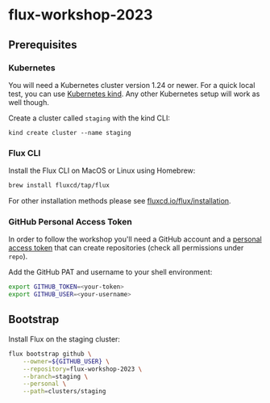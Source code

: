 # flux-workshop-2023

## Prerequisites

### Kubernetes

You will need a Kubernetes cluster version 1.24 or newer.
For a quick local test, you can use [Kubernetes kind](https://kind.sigs.k8s.io/docs/user/quick-start/).
Any other Kubernetes setup will work as well though.

Create a cluster called `staging` with the kind CLI:

```shell
kind create cluster --name staging
```

### Flux CLI

Install the Flux CLI on MacOS or Linux using Homebrew:

```sh
brew install fluxcd/tap/flux
```

For other installation methods please see [fluxcd.io/flux/installation](https://fluxcd.io/flux/installation/).

### GitHub Personal Access Token

In order to follow the workshop you'll need a GitHub account and a
[personal access token](https://help.github.com/en/github/authenticating-to-github/creating-a-personal-access-token-for-the-command-line)
that can create repositories (check all permissions under `repo`).

Add the GitHub PAT and username to your shell environment:

```sh
export GITHUB_TOKEN=<your-token>
export GITHUB_USER=<your-username>
```

## Bootstrap

Install Flux on the staging cluster:

```sh
flux bootstrap github \
    --owner=${GITHUB_USER} \
    --repository=flux-workshop-2023 \
    --branch=staging \
    --personal \
    --path=clusters/staging
```


